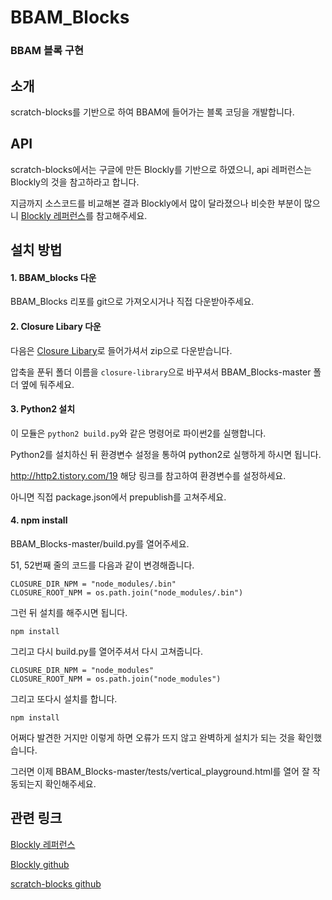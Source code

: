 # BBAM_Blocks
### BBAM 블록 구현
## 소개
scratch-blocks를 기반으로 하여 BBAM에 들어가는 블록 코딩을 개발합니다.

## API
scratch-blocks에서는 구글에 만든 Blockly를 기반으로 하였으니, api 레퍼런스는 Blockly의 것을 참고하라고 합니다.

지금까지 소스코드를 비교해본 결과 Blockly에서 많이 달라졌으나 비슷한 부분이 많으니 [Blockly 레퍼런스](https://developers.google.com/blockly/reference/overview)를 참고해주세요.

## 설치 방법
#### 1. BBAM_blocks 다운

BBAM_Blocks 리포를 git으로 가져오시거나 직접 다운받아주세요.

#### 2. Closure Libary 다운
다음은 [Closure Libary](https://github.com/google/closure-library/)로 들어가셔서 zip으로 다운받습니다.

압축을 푼뒤 폴더 이름을 ```closure-library```으로 바꾸셔서 BBAM_Blocks-master 폴더 옆에 둬주세요.  

#### 3. Python2 설치

이 모듈은 ```python2 build.py```와 같은 명령어로 파이썬2를 실행합니다.

Python2를 설치하신 뒤 환경변수 설정을 통하여 python2로 실행하게 하시면 됩니다.

http://http2.tistory.com/19 해당 링크를 참고하여 환경변수를 설정하세요.

아니면 직접 package.json에서 prepublish를 고쳐주세요.

#### 4. npm install

BBAM_Blocks-master/build.py를 열어주세요.

51, 52번째 줄의 코드를 다음과 같이 변경해줍니다.
```
CLOSURE_DIR_NPM = "node_modules/.bin"
CLOSURE_ROOT_NPM = os.path.join("node_modules/.bin")
```
그런 뒤 설치를 해주시면 됩니다.

```
npm install
```
 그리고 다시 build.py를 열어주셔서 다시 고쳐줍니다.
```
CLOSURE_DIR_NPM = "node_modules"
CLOSURE_ROOT_NPM = os.path.join("node_modules")
```
그리고 또다시 설치를 합니다.
```
npm install
```
어쩌다 발견한 거지만 이렇게 하면 오류가 뜨지 않고 완벽하게 설치가 되는 것을 확인했습니다.

그러면 이제 BBAM_Blocks-master/tests/vertical_playground.html를 열어 잘 작동되는지 확인해주세요.

## 관련 링크

[Blockly 레퍼런스](https://developers.google.com/blockly/reference/overview)

[Blockly github](https://github.com/google/blockly)

[scratch-blocks github](https://github.com/LLK/scratch-blocks)
